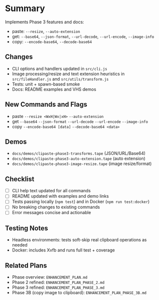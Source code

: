 # Summary

Implements Phase 3 features and docs:

- paste: `--resize`, `--auto-extension`
- get: `--base64`, `--json-format`, `--url-decode`, `--url-encode`, `--image-info`
- copy: `--encode-base64`, `--decode-base64`

## Changes

- CLI options and handlers updated in `src/cli.js`
- Image processing/resize and text extension heuristics in `src/fileHandler.js` and `src/utils/transform.js`
- Tests: unit + spawn-based smoke
- Docs: README examples and VHS demos

## New Commands and Flags

- paste `--resize <WxH|Wx|xH>` `--auto-extension`
- get `--base64` `--json-format` `--url-decode` `--url-encode` `--image-info`
- copy `--encode-base64 [data]` `--decode-base64 <data>`

## Demos

- `docs/demos/clipaste-phase3-transforms.tape` (JSON/URL/Base64)
- `docs/demos/clipaste-phase3-auto-extension.tape` (auto extension)
- `docs/demos/clipaste-phase3-image-resize.tape` (image resize/format)

## Checklist

- [ ] CLI help text updated for all commands
- [ ] README updated with examples and demo links
- [ ] Tests passing locally (`npm test`) and in Docker (`npm run test:docker`)
- [ ] No breaking changes to existing commands
- [ ] Error messages concise and actionable

## Testing Notes

- Headless environments: tests soft-skip real clipboard operations as needed
- Docker: includes Xvfb and runs full test + coverage

## Related Plans

- Phase overview: `ENHANCEMENT_PLAN.md`
- Phase 2 refined: `ENHANCEMENT_PLAN_PHASE_2.md`
- Phase 3 refined: `ENHANCEMENT_PLAN_PHASE_3.md`
- Phase 3B (copy image to clipboard): `ENHANCEMENT_PLAN_PHASE_3B.md`
